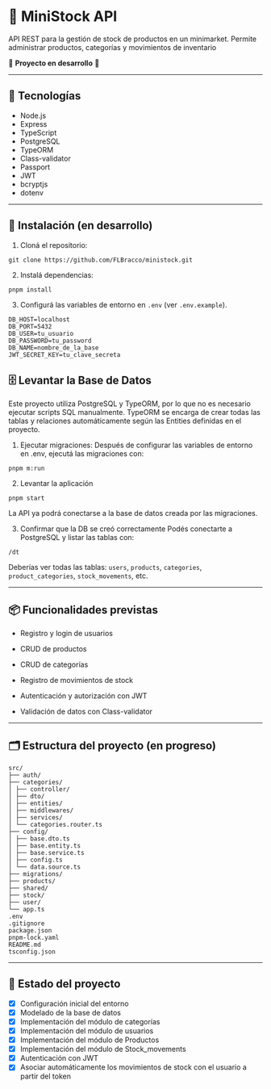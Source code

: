 # 🛒 MiniStock API

API REST para la gestión de stock de productos en un minimarket.
Permite administrar productos, categorías y movimientos de inventario

🚧 **Proyecto en desarrollo** 🚧

---

## 📌 Tecnologías

- Node.js
- Express
- TypeScript
- PostgreSQL
- TypeORM
- Class-validator
- Passport
- JWT
- bcryptjs
- dotenv

---

## 🔧 Instalación (en desarrollo)

1. Cloná el repositorio:

```
git clone https://github.com/FLBracco/ministock.git
```

2. Instalá dependencias:

```
pnpm install
```

3. Configurá las variables de entorno en `.env` (ver `.env.example`).

```
DB_HOST=localhost
DB_PORT=5432
DB_USER=tu_usuario
DB_PASSWORD=tu_password
DB_NAME=nombre_de_la_base
JWT_SECRET_KEY=tu_clave_secreta
```

## 🗄️ Levantar la Base de Datos

Este proyecto utiliza PostgreSQL y TypeORM, por lo que no es necesario ejecutar scripts SQL manualmente. TypeORM se encarga de crear todas las tablas y relaciones automáticamente según las Entities definidas en el proyecto.

1. Ejecutar migraciones:
   Después de configurar las variables de entorno en .env, ejecutá las migraciones con:

```
pnpm m:run
```

2. Levantar la aplicación

```
pnpm start
```

La API ya podrá conectarse a la base de datos creada por las migraciones.

3. Confirmar que la DB se creó correctamente
   Podés conectarte a PostgreSQL y listar las tablas con:

```
/dt
```

Deberías ver todas las tablas: `users`, `products`, `categories`, `product_categories`, `stock_movements`, etc.

---

## 📦 Funcionalidades previstas

- Registro y login de usuarios

- CRUD de productos

- CRUD de categorías

- Registro de movimientos de stock

- Autenticación y autorización con JWT

- Validación de datos con Class-validator

---

## 🗂️ Estructura del proyecto (en progreso)

```
src/
├── auth/
├── categories/
│ ├── controller/
│ ├── dto/
│ ├── entities/
│ ├── middlewares/
│ ├── services/
│ └── categories.router.ts
├── config/
│ ├── base.dto.ts
│ ├── base.entity.ts
│ ├── base.service.ts
│ ├── config.ts
│ └── data.source.ts
├── migrations/
├── products/
├── shared/
├── stock/
├── user/
└── app.ts
.env
.gitignore
package.json
pnpm-lock.yaml
README.md
tsconfig.json
```

---

## 📅 Estado del proyecto

- [x] Configuración inicial del entorno
- [x] Modelado de la base de datos
- [x] Implementación del módulo de categorías
- [x] Implementación del módulo de usuarios
- [x] Implementación del módulo de Productos
- [x] Implementación del módulo de Stock_movements
- [x] Autenticación con JWT
- [x] Asociar automáticamente los movimientos de stock con el usuario a partir del token
